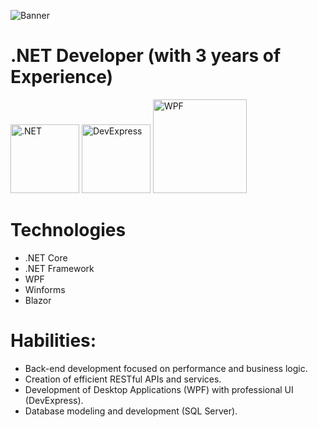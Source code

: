![Banner](https://media.licdn.com/dms/image/v2/D4E16AQG6CiUHRZ8ffQ/profile-displaybackgroundimage-shrink_350_1400/B4EZoNGGNEHcAY-/0/1761156317848?e=1762992000&v=beta&t=I-9AbzGaVGNvjfDBrMAuyORV8QLDYOya7x3l1M5HIY4)

# .NET Developer (with 3 years of Experience) 
<img src="https://styles.redditmedia.com/t5_2qh3h/styles/communityIcon_s4j823izlmu91.png" alt=".NET" width="110" height="110"/> <img src="https://devexpress.gallerycdn.vsassets.io/extensions/devexpress/devextrememobileappframework/22.2/1670592218445/Microsoft.VisualStudio.Services.Icons.Default" alt="DevExpress" width="110" height="110"/> <img src="https://encrypted-tbn0.gstatic.com/images?q=tbn:ANd9GcS-JOt73rdEpKk8nUuU_wPhHAhCXQiT0sPMHA&s](https://miro.medium.com/1*mC09uItKCOwFFzHwh4RMqg.jpeg" alt="WPF" width="150" height="150"/>

<!--
**ArmandoTeranCastillo/ArmandoTeranCastillo** is a ✨ _special_ ✨ repository because its `README.md` (this file) appears on your GitHub profile.-->


# Technologies
* .NET Core
* .NET Framework
* WPF
* Winforms
* Blazor

# Habilities:
* Back-end development focused on performance and business logic.
* Creation of efficient RESTful APIs and services.
* Development of Desktop Applications (WPF) with professional UI (DevExpress).
* Database modeling and development (SQL Server).
